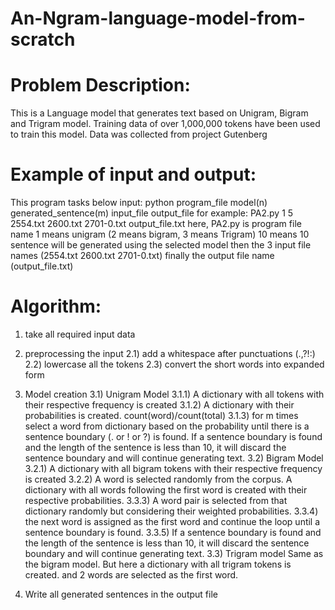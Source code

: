 # An-Ngram-language-model-from-scratch

# Problem Description:
This is a Language model that generates text based on Unigram, Bigram and
Trigram model. Training data of over 1,000,000 tokens have been used to
train this model. Data was collected from project Gutenberg

# Example of input and output:
This program tasks below input: python program_file model(n) generated_sentence(m) input_file output_file
for example: PA2.py 1 5 2554.txt 2600.txt 2701-0.txt output_file.txt
here, PA2.py is program file name
1 means unigram (2 means bigram, 3 means Trigram)
10 means 10 sentence will be generated using the selected model
then the 3 input file names (2554.txt 2600.txt 2701-0.txt)
finally the output file name (output_file.txt)

# Algorithm:
1) take all required input data

2) preprocessing the input
2.1) add a whitespace after punctuations (.,?!:)
2.2) lowercase all the tokens
2.3) convert the short words into expanded form
3) Model creation
3.1) Unigram Model
3.1.1) A dictionary with all tokens with their respective frequency is created
3.1.2) A dictionary with their probabilities is created. count(word)/count(total)
3.1.3) for m times select a word from dictionary based on the probability until
there is a sentence boundary (. or ! or ?) is found. If a sentence boundary
is found and the length of the sentence is less than 10, it will discard
the sentence boundary and will continue generating text.
3.2) Bigram Model
3.2.1) A dictionary with all bigram tokens with their respective frequency is created
3.2.2) A word is selected randomly from the corpus. A dictionary with all words following
the first word is created with their respective probabilities.
3.3.3) A word pair is selected from that dictionary randomly but considering their weighted
probabilities.
3.3.4) the next word is assigned as the first word and continue the loop until a sentence
boundary is found.
3.3.5) If a sentence boundary is found and the length of the sentence is less than 10,
it will discard the sentence boundary and will continue generating text.
3.3) Trigram model
Same as the bigram model. But here a dictionary with all trigram tokens is created. and 2 words are
selected as the first word.
4) Write all generated sentences in the output file
